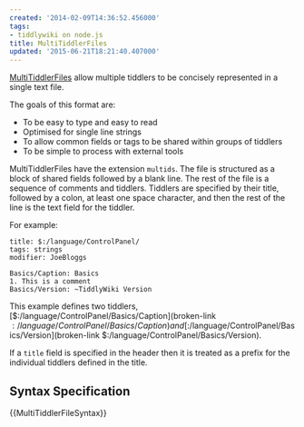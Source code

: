 ```yaml
---
created: '2014-02-09T14:36:52.456000'
tags:
- tiddlywiki on node.js
title: MultiTiddlerFiles
updated: '2015-06-21T18:21:40.407000'
---
```


[MultiTiddlerFiles](./MultiTiddlerFiles.md) allow multiple tiddlers to be concisely represented in a single text file.

The goals of this format are:

* To be easy to type and easy to read
* Optimised for single line strings
* To allow common fields or tags to be shared within groups of tiddlers
* To be simple to process with external tools

MultiTiddlerFiles have the extension `multids`. The file is structured as a block of shared fields followed by a blank line. The rest of the file is a sequence of comments and tiddlers. Tiddlers are specified by their title, followed by a colon, at least one space character, and then the rest of the line is the text field for the tiddler.

For example:

```
title: $:/language/ControlPanel/
tags: strings
modifier: JoeBloggs

Basics/Caption: Basics
1. This is a comment
Basics/Version: ~TiddlyWiki Version
```

This example defines two tiddlers, [$:/language/ControlPanel/Basics/Caption](broken-link $:/language/ControlPanel/Basics/Caption) and [$:/language/ControlPanel/Basics/Version](broken-link $:/language/ControlPanel/Basics/Version).

If a `title` field is specified in the header then it is treated as a prefix for the individual tiddlers defined in the title.

## Syntax Specification

{{MultiTiddlerFileSyntax}}